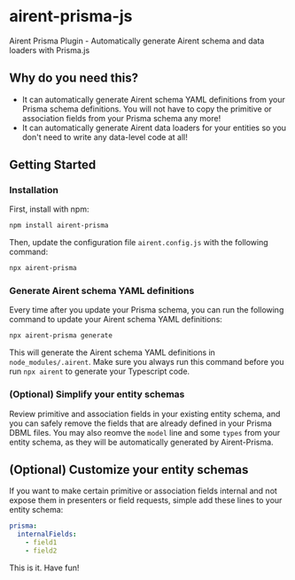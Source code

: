 # airent-prisma-js

Airent Prisma Plugin - Automatically generate Airent schema and data loaders with Prisma.js

## Why do you need this?

- It can automatically generate Airent schema YAML definitions from your Prisma schema definitions. You will not have to copy the primitive or association fields from your Prisma schema any more!
- It can automatically generate Airent data loaders for your entities so you don't need to write any data-level code at all!

## Getting Started

### Installation

First, install with npm:

```bash
npm install airent-prisma
```

Then, update the configuration file `airent.config.js` with the following command:

```bash
npx airent-prisma
```

### Generate Airent schema YAML definitions

Every time after you update your Prisma schema, you can run the following command to update your Airent schema YAML definitions:

```bash
npx airent-prisma generate
```

This will generate the Airent schema YAML definitions in `node_modules/.airent`. Make sure you always run this command before you run `npx airent` to generate your Typescript code.

### (Optional) Simplify your entity schemas

Review primitive and association fields in your existing entity schema, and you can safely remove the fields that are already defined in your Prisma DBML files. You may also reomve the `model` line and some `types` from your entity schema, as they will be automatically generated by Airent-Prisma.

## (Optional) Customize your entity schemas

If you want to make certain primitive or association fields internal and not expose them in presenters or field requests, simple add these lines to your entity schema:

```yaml
prisma:
  internalFields:
    - field1
    - field2
```

This is it. Have fun!

